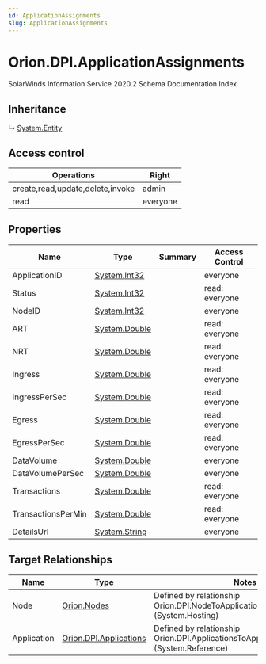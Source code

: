 ```yaml
---
id: ApplicationAssignments
slug: ApplicationAssignments
---
```


# Orion.DPI.ApplicationAssignments

SolarWinds Information Service 2020.2 Schema Documentation Index

## Inheritance

↳ [System.Entity](./../System/Entity)

## Access control

| Operations | Right |
| ------ | ------ |
| create,read,update,delete,invoke | admin |
| read | everyone |

## Properties

| Name | Type | Summary | Access Control |
| ------ | ------ | ------ | ------ |
| ApplicationID | [System.Int32](https://docs.microsoft.com/en-us/dotnet/api/system.int32) |  | everyone |
| Status | [System.Int32](https://docs.microsoft.com/en-us/dotnet/api/system.int32) |  | read: everyone |
| NodeID | [System.Int32](https://docs.microsoft.com/en-us/dotnet/api/system.int32) |  | everyone |
| ART | [System.Double](https://docs.microsoft.com/en-us/dotnet/api/system.double) |  | read: everyone |
| NRT | [System.Double](https://docs.microsoft.com/en-us/dotnet/api/system.double) |  | read: everyone |
| Ingress | [System.Double](https://docs.microsoft.com/en-us/dotnet/api/system.double) |  | read: everyone |
| IngressPerSec | [System.Double](https://docs.microsoft.com/en-us/dotnet/api/system.double) |  | read: everyone |
| Egress | [System.Double](https://docs.microsoft.com/en-us/dotnet/api/system.double) |  | read: everyone |
| EgressPerSec | [System.Double](https://docs.microsoft.com/en-us/dotnet/api/system.double) |  | read: everyone |
| DataVolume | [System.Double](https://docs.microsoft.com/en-us/dotnet/api/system.double) |  | everyone |
| DataVolumePerSec | [System.Double](https://docs.microsoft.com/en-us/dotnet/api/system.double) |  | everyone |
| Transactions | [System.Double](https://docs.microsoft.com/en-us/dotnet/api/system.double) |  | read: everyone |
| TransactionsPerMin | [System.Double](https://docs.microsoft.com/en-us/dotnet/api/system.double) |  | read: everyone |
| DetailsUrl | [System.String](https://docs.microsoft.com/en-us/dotnet/api/system.string) |  | everyone |

## Target Relationships

| Name | Type | Notes |
| ------ | ------ | ------ |
| Node | [Orion.Nodes](./../Orion/Nodes) | Defined by relationship Orion.DPI.NodeToApplicationAssignment (System.Hosting) |
| Application | [Orion.DPI.Applications](./../Orion.DPI/Applications) | Defined by relationship Orion.DPI.ApplicationsToApplicationAssignments (System.Reference) |

